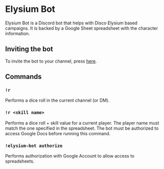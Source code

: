 # Elysium Bot

Elysium Bot is a Discord bot that helps with Disco Elysium based campaigns. It is backed by a Google Sheet spreadsheet with the character information.

## Inviting the bot

To invite the bot to your channel, press [here](https://discord.com/api/oauth2/authorize?client_id=777603092321402932&permissions=1379392&scope=bot).

## Commands

### `!r`

Performs a dice roll in the current channel (or DM).

### `!r <skill name>`

Performs a dice roll + skill value for a current player. The player name must match the one specified in the spreadsheet. The bot must be authorized to access Google Docs before running this command.

### `!elysium-bot authorize`

Performs authorization with Google Account to allow access to spreadsheets.